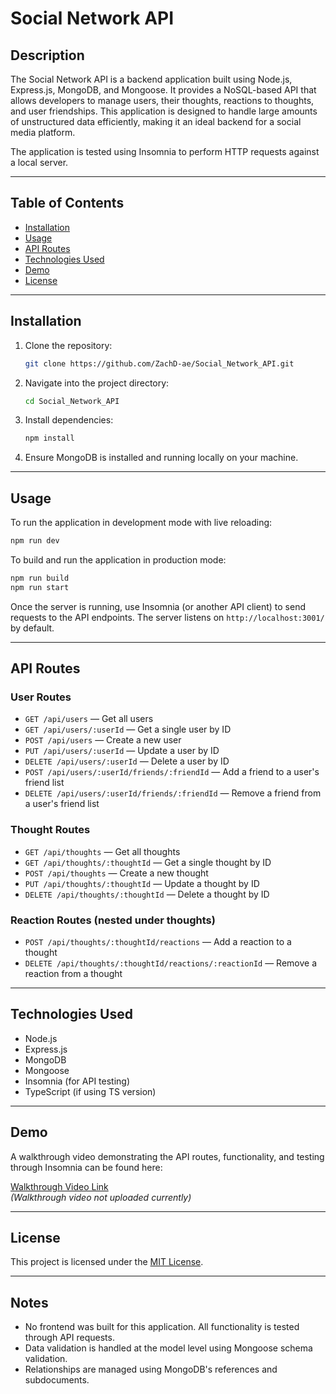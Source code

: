 # Social Network API

## Description

The Social Network API is a backend application built using Node.js, Express.js, MongoDB, and Mongoose. It provides a NoSQL-based API that allows developers to manage users, their thoughts, reactions to thoughts, and user friendships. This application is designed to handle large amounts of unstructured data efficiently, making it an ideal backend for a social media platform.

The application is tested using Insomnia to perform HTTP requests against a local server.

---

## Table of Contents

- [Installation](#installation)
- [Usage](#usage)
- [API Routes](#api-routes)
- [Technologies Used](#technologies-used)
- [Demo](#demo)
- [License](#license)

---

## Installation

1. Clone the repository:

   ```bash
   git clone https://github.com/ZachD-ae/Social_Network_API.git
   ```

2. Navigate into the project directory:

   ```bash
   cd Social_Network_API
   ```

3. Install dependencies:

   ```bash
   npm install
   ```

4. Ensure MongoDB is installed and running locally on your machine.

---

## Usage

To run the application in development mode with live reloading:

```bash
npm run dev
```

To build and run the application in production mode:

```bash
npm run build
npm run start
```

Once the server is running, use Insomnia (or another API client) to send requests to the API endpoints. The server listens on `http://localhost:3001/` by default.

---

## API Routes

### User Routes

- `GET /api/users` — Get all users
- `GET /api/users/:userId` — Get a single user by ID
- `POST /api/users` — Create a new user
- `PUT /api/users/:userId` — Update a user by ID
- `DELETE /api/users/:userId` — Delete a user by ID
- `POST /api/users/:userId/friends/:friendId` — Add a friend to a user's friend list
- `DELETE /api/users/:userId/friends/:friendId` — Remove a friend from a user's friend list

### Thought Routes

- `GET /api/thoughts` — Get all thoughts
- `GET /api/thoughts/:thoughtId` — Get a single thought by ID
- `POST /api/thoughts` — Create a new thought
- `PUT /api/thoughts/:thoughtId` — Update a thought by ID
- `DELETE /api/thoughts/:thoughtId` — Delete a thought by ID

### Reaction Routes (nested under thoughts)

- `POST /api/thoughts/:thoughtId/reactions` — Add a reaction to a thought
- `DELETE /api/thoughts/:thoughtId/reactions/:reactionId` — Remove a reaction from a thought

---

## Technologies Used

- Node.js
- Express.js
- MongoDB
- Mongoose
- Insomnia (for API testing)
- TypeScript (if using TS version)

---

## Demo

A walkthrough video demonstrating the API routes, functionality, and testing through Insomnia can be found here:

[Walkthrough Video Link](#)  
*(Walkthrough video not uploaded currently)*

---

## License

This project is licensed under the [MIT License](https://opensource.org/licenses/MIT).

---

## Notes

- No frontend was built for this application. All functionality is tested through API requests.
- Data validation is handled at the model level using Mongoose schema validation.
- Relationships are managed using MongoDB's references and subdocuments.
